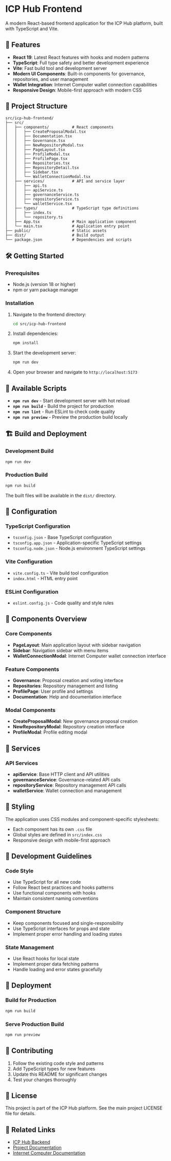 # ICP Hub Frontend

A modern React-based frontend application for the ICP Hub platform, built with TypeScript and Vite.

## 🚀 Features

- **React 19**: Latest React features with hooks and modern patterns
- **TypeScript**: Full type safety and better development experience
- **Vite**: Fast build tool and development server
- **Modern UI Components**: Built-in components for governance, repositories, and user management
- **Wallet Integration**: Internet Computer wallet connection capabilities
- **Responsive Design**: Mobile-first approach with modern CSS

## 📁 Project Structure

```
src/icp-hub-frontend/
├── src/
│   ├── components/          # React components
│   │   ├── CreateProposalModal.tsx
│   │   ├── Documentation.tsx
│   │   ├── Governance.tsx
│   │   ├── NewRepositoryModal.tsx
│   │   ├── PageLayout.tsx
│   │   ├── ProfileModal.tsx
│   │   ├── ProfilePage.tsx
│   │   ├── Repositories.tsx
│   │   ├── RepositoryDetail.tsx
│   │   ├── Sidebar.tsx
│   │   └── WalletConnectionModal.tsx
│   ├── services/            # API and service layer
│   │   ├── api.ts
│   │   ├── apiService.ts
│   │   ├── governanceService.ts
│   │   ├── repositoryService.ts
│   │   └── walletService.tsx
│   ├── types/               # TypeScript type definitions
│   │   ├── index.ts
│   │   └── repository.ts
│   ├── App.tsx              # Main application component
│   └── main.tsx             # Application entry point
├── public/                  # Static assets
├── dist/                    # Build output
└── package.json             # Dependencies and scripts
```

## 🛠️ Getting Started

### Prerequisites

- Node.js (version 18 or higher)
- npm or yarn package manager

### Installation

1. Navigate to the frontend directory:
   ```bash
   cd src/icp-hub-frontend
   ```

2. Install dependencies:
   ```bash
   npm install
   ```

3. Start the development server:
   ```bash
   npm run dev
   ```

4. Open your browser and navigate to `http://localhost:5173`

## 📜 Available Scripts

- **`npm run dev`** - Start development server with hot reload
- **`npm run build`** - Build the project for production
- **`npm run lint`** - Run ESLint to check code quality
- **`npm run preview`** - Preview the production build locally

## 🏗️ Build and Deployment

### Development Build
```bash
npm run dev
```

### Production Build
```bash
npm run build
```

The built files will be available in the `dist/` directory.

## 🔧 Configuration

### TypeScript Configuration
- `tsconfig.json` - Base TypeScript configuration
- `tsconfig.app.json` - Application-specific TypeScript settings
- `tsconfig.node.json` - Node.js environment TypeScript settings

### Vite Configuration
- `vite.config.ts` - Vite build tool configuration
- `index.html` - HTML entry point

### ESLint Configuration
- `eslint.config.js` - Code quality and style rules

## 📱 Components Overview

### Core Components
- **PageLayout**: Main application layout with sidebar navigation
- **Sidebar**: Navigation sidebar with menu items
- **WalletConnectionModal**: Internet Computer wallet connection interface

### Feature Components
- **Governance**: Proposal creation and voting interface
- **Repositories**: Repository management and listing
- **ProfilePage**: User profile and settings
- **Documentation**: Help and documentation interface

### Modal Components
- **CreateProposalModal**: New governance proposal creation
- **NewRepositoryModal**: Repository creation interface
- **ProfileModal**: Profile editing modal

## 🔌 Services

### API Services
- **apiService**: Base HTTP client and API utilities
- **governanceService**: Governance-related API calls
- **repositoryService**: Repository management API calls
- **walletService**: Wallet connection and management

## 🎨 Styling

The application uses CSS modules and component-specific stylesheets:
- Each component has its own `.css` file
- Global styles are defined in `src/index.css`
- Responsive design with mobile-first approach

## 🧪 Development Guidelines

### Code Style
- Use TypeScript for all new code
- Follow React best practices and hooks patterns
- Use functional components with hooks
- Maintain consistent naming conventions

### Component Structure
- Keep components focused and single-responsibility
- Use TypeScript interfaces for props and state
- Implement proper error handling and loading states

### State Management
- Use React hooks for local state
- Implement proper data fetching patterns
- Handle loading and error states gracefully

## 🚀 Deployment

### Build for Production
```bash
npm run build
```

### Serve Production Build
```bash
npm run preview
```

## 🤝 Contributing

1. Follow the existing code style and patterns
2. Add TypeScript types for new features
3. Update this README for significant changes
4. Test your changes thoroughly

## 📄 License

This project is part of the ICP Hub platform. See the main project LICENSE file for details.

## 🔗 Related Links

- [ICP Hub Backend](../Icp_hub_backend/)
- [Project Documentation](../../README.md)
- [Internet Computer Documentation](https://internetcomputer.org/docs) 